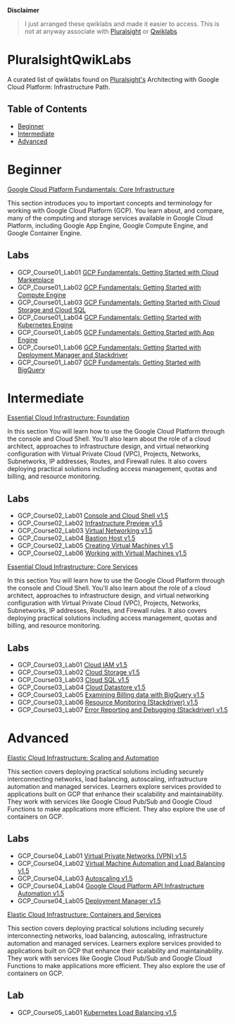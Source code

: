
**Disclaimer**
 
>I just arranged these qwiklabs and made it easier to access. This is not at anyway associate with [Pluralsight](https://www.pluralsight.com) or [Qwiklabs](https://www.qwiklabs.com)

# PluralsightQwikLabs
A curated list of qwiklabs found on [Pluralsight's](https://www.pluralsight.com/paths/architecting-with-google-cloud-platform-infrastructure) Architecting with Google Cloud Platform: Infrastructure Path.



## Table of Contents

- [Beginner](#Beginner)
- [Intermediate](#Intermediate)
- [Advanced](#Advanced)

# Beginner

[Google Cloud Platform Fundamentals: Core Infrastructure](https://www.pluralsight.com/courses/gcp-fundamentals)

This section introduces you to important concepts and terminology for working with Google Cloud Platform (GCP). You learn about, and compare, many of the computing and storage services available in Google Cloud Platform, including Google App Engine, Google Compute Engine, and Google Container Engine.

## Labs

* GCP_Course01_Lab01 [GCP Fundamentals: Getting Started with Cloud Marketplace](https://googlepluralsight.qwiklabs.com/focuses/23608)
* GCP_Course01_Lab02 [GCP Fundamentals: Getting Started with Compute Engine](https://googlepluralsight.qwiklabs.com/focuses/23631)
* GCP_Course01_Lab03 [GCP Fundamentals: Getting Started with Cloud Storage and Cloud SQL](https://googlepluralsight.qwiklabs.com/focuses/23632)
* GCP_Course01_Lab04 [GCP Fundamentals: Getting Started with Kubernetes Engine](https://googlepluralsight.qwiklabs.com/focuses/23633)
* GCP_Course01_Lab05 [GCP Fundamentals: Getting Started with App Engine](https://googlepluralsight.qwiklabs.com/focuses/23634)
* GCP_Course01_Lab06 [GCP Fundamentals: Getting Started with Deployment Manager and Stackdriver](https://googlepluralsight.qwiklabs.com/focuses/23635)
* GCP_Course01_Lab07 [GCP Fundamentals: Getting Started with BigQuery](https://googlepluralsight.qwiklabs.com/focuses/23636)

# Intermediate

[Essential Cloud Infrastructure: Foundation](https://app.pluralsight.com/library/courses/gcp-infrastructure-foundation/table-of-contents)

In this section You will learn how to use the Google Cloud Platform through the console and Cloud Shell. You'll also learn about the role of a cloud architect, approaches to infrastructure design, and virtual networking configuration with Virtual Private Cloud (VPC), Projects, Networks, Subnetworks, IP addresses, Routes, and Firewall rules. It also covers deploying practical solutions including access management, quotas and billing, and resource monitoring.

## Labs

* GCP_Course02_Lab01 [Console and Cloud Shell v1.5](https://googlepluralsight.qwiklabs.com/focuses/23618)
* GCP_Course02_Lab02 [Infrastructure Preview v1.5](https://googlepluralsight.qwiklabs.com/focuses/23619)
* GCP_Course02_Lab03 [Virtual Networking v1.5](https://googlepluralsight.qwiklabs.com/focuses/23620)
* GCP_Course02_Lab04 [Bastion Host v1.5](https://googlepluralsight.qwiklabs.com/focuses/23655)
* GCP_Course02_Lab05 [Creating Virtual Machines v1.5](https://googlepluralsight.qwiklabs.com/focuses/23628)
* GCP_Course02_Lab06 [Working with Virtual Machines v1.5](https://googlepluralsight.qwiklabs.com/focuses/23629)

[Essential Cloud Infrastructure: Core Services](https://app.pluralsight.com/library/courses/gcp-infrastructure-core-services/table-of-contents)

In this section You will learn how to use the Google Cloud Platform through the console and Cloud Shell. You'll also learn about the role of a cloud architect, approaches to infrastructure design, and virtual networking configuration with Virtual Private Cloud (VPC), Projects, Networks, Subnetworks, IP addresses, Routes, and Firewall rules. It also covers deploying practical solutions including access management, quotas and billing, and resource monitoring.

## Labs

* GCP_Course03_Lab01 [Cloud IAM v1.5](https://googlepluralsight.qwiklabs.com/focuses/23621)
* GCP_Course03_Lab02 [Cloud Storage v1.5](https://googlepluralsight.qwiklabs.com/focuses/23630)
* GCP_Course03_Lab03 [Cloud SQL v1.5](https://googlepluralsight.qwiklabs.com/focuses/23637)
* GCP_Course03_Lab04 [Cloud Datastore v1.5](https://googlepluralsight.qwiklabs.com/focuses/23639)
* GCP_Course03_Lab05 [Examining Billing data with BigQuery v1.5](https://googlepluralsight.qwiklabs.com/focuses/23640)
* GCP_Course03_Lab06 [Resource Monitoring (Stackdriver) v1.5](https://googlepluralsight.qwiklabs.com/focuses/23641)
* GCP_Course03_Lab07 [Error Reporting and Debugging (Stackdriver) v1.5](https://googlepluralsight.qwiklabs.com/focuses/23642)

# Advanced

[Elastic Cloud Infrastructure: Scaling and Automation](https://app.pluralsight.com/library/courses/gcp-infrastructure-scaling-automation/table-of-contents)

This section covers deploying practical solutions including securely interconnecting networks, load balancing, autoscaling, infrastructure automation and managed services. Learners explore services provided to applications built on GCP that enhance their scalability and maintainability. They work with services like Google Cloud Pub/Sub and Google Cloud Functions to make applications more efficient. They also explore the use of containers on GCP.

## Labs

* GCP_Course04_Lab01 [Virtual Private Networks (VPN) v1.5](https://googlepluralsight.qwiklabs.com/focuses/23644)
* GCP_Course04_Lab02 [Virtual Machine Automation and Load Balancing v1.5](https://googlepluralsight.qwiklabs.com/focuses/23646)
* GCP_Course04_Lab03 [Autoscaling v1.5](https://googlepluralsight.qwiklabs.com/focuses/23647)
* GCP_Course04_Lab04 [Google Cloud Platform API Infrastructure Automation v1.5](https://googlepluralsight.qwiklabs.com/focuses/23643)
* GCP_Course04_Lab05 [Deployment Manager v1.5](https://googlepluralsight.qwiklabs.com/focuses/23645)

[Elastic Cloud Infrastructure: Containers and Services](https://app.pluralsight.com/library/courses/gcp-infrastructure-containers-services/table-of-contents)

This section covers deploying practical solutions including securely interconnecting networks, load balancing, autoscaling, infrastructure automation and managed services. Learners explore services provided to applications built on GCP that enhance their scalability and maintainability. They work with services like Google Cloud Pub/Sub and Google Cloud Functions to make applications more efficient. They also explore the use of containers on GCP.

## Lab

* GCP_Course05_Lab01 [Kubernetes Load Balancing v1.5](https://googlepluralsight.qwiklabs.com/focuses/23638)
